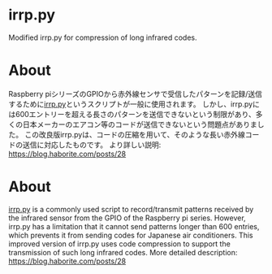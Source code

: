 # irrp.py
Modified irrp.py for compression of long infrared codes.

# About
Raspberry piシリーズのGPIOから赤外線センサで受信したパターンを記録/送信するために[irrp.py](https://abyz.me.uk/rpi/pigpio/examples.html)というスクリプトが一般に使用されます。
しかし、irrp.pyには600エントリーを超える長さのパターンを送信できないという制限があり、多くの日本メーカーのエアコン等のコードが送信できないという問題点がありました。
この改良版irrp.pyは、コードの圧縮を用いて、そのような長い赤外線コードの送信に対応したものです。
より詳しい説明: https://blog.haborite.com/posts/28

# About
[irrp.py](https://abyz.me.uk/rpi/pigpio/examples.html) is a commonly used script to record/transmit patterns received by the infrared sensor from the GPIO of the Raspberry pi series.
However, irrp.py has a limitation that it cannot send patterns longer than 600 entries, which prevents it from sending codes for Japanese air conditioners.
This improved version of irrp.py uses code compression to support the transmission of such long infrared codes.
More detailed description: https://blog.haborite.com/posts/28

